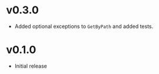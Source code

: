 # v0.3.0

* Added optional exceptions to `GetByPath` and added tests.

# v0.1.0

* Initial release

